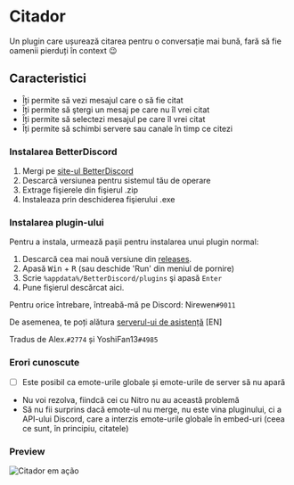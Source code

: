 # Citador
Un plugin care ușurează citarea pentru o conversație mai bună, fară să fie oamenii pierduți în context :wink:

## Caracteristici
- Îți permite să vezi mesajul care o să fie citat
- Îți permite să ştergi un mesaj pe care nu îl vrei citat
- Îți permite să selectezi mesajul pe care îl vrei citat
- Îți permite să schimbi servere sau canale în timp ce citezi

### Instalarea BetterDiscord

1. Mergi pe [site-ul BetterDiscord](https://github.com/rauenzi/BetterDiscordApp/releases/tag/0.2.82)
2. Descarcă versiunea pentru sistemul tău de operare
3. Extrage fişierele din fişierul .zip
4. Instaleaza prin deschiderea fişierului .exe

### Instalarea plugin-ului

Pentru a instala, urmează pașii pentru instalarea unui plugin normal:

1. Descarcă cea mai nouă versiune din [releases](https://github.com/nirewen/Citador/releases).
2. Apasă <kbd>Win</kbd> + <kbd>R</kbd> (sau deschide 'Run' din meniul de pornire)
3. Scrie `%appdata%/BetterDiscord/plugins` şi apasă `Enter`
4. Pune fişierul descărcat aici.

Pentru orice întrebare, întreabă-mă pe Discord: Nirewen`#9011`

De asemenea, te poți alătura [serverul-ui de asistență](https://discord.gg/tQrdqKG) [EN]


Tradus de Alex.`#2774` și YoshiFan13`#4985`


### Erori cunoscute
- [ ] Este posibil ca emote-urile globale și emote-urile de server să nu apară
- Nu voi rezolva, fiindcă cei cu Nitro nu au această problemă
- Să nu fii surprins dacă emote-ul nu merge, nu este vina pluginului, ci a API-ului Discord, care a interzis emote-urile globale în embed-uri (ceea ce sunt, în principiu, citatele)

### Preview
![Citador em ação](http://nirewen.s-ul.eu/02Tcv6ZT.gif)